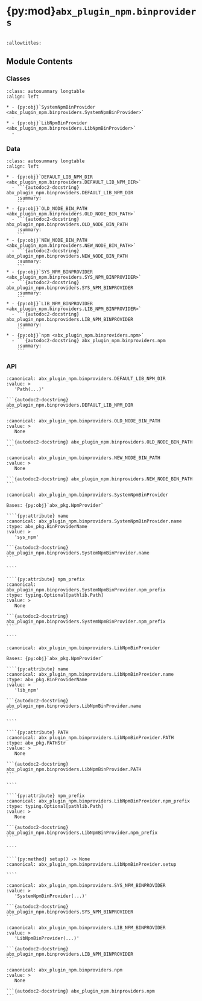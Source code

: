 # {py:mod}`abx_plugin_npm.binproviders`

```{py:module} abx_plugin_npm.binproviders
```

```{autodoc2-docstring} abx_plugin_npm.binproviders
:allowtitles:
```

## Module Contents

### Classes

````{list-table}
:class: autosummary longtable
:align: left

* - {py:obj}`SystemNpmBinProvider <abx_plugin_npm.binproviders.SystemNpmBinProvider>`
  -
* - {py:obj}`LibNpmBinProvider <abx_plugin_npm.binproviders.LibNpmBinProvider>`
  -
````

### Data

````{list-table}
:class: autosummary longtable
:align: left

* - {py:obj}`DEFAULT_LIB_NPM_DIR <abx_plugin_npm.binproviders.DEFAULT_LIB_NPM_DIR>`
  - ```{autodoc2-docstring} abx_plugin_npm.binproviders.DEFAULT_LIB_NPM_DIR
    :summary:
    ```
* - {py:obj}`OLD_NODE_BIN_PATH <abx_plugin_npm.binproviders.OLD_NODE_BIN_PATH>`
  - ```{autodoc2-docstring} abx_plugin_npm.binproviders.OLD_NODE_BIN_PATH
    :summary:
    ```
* - {py:obj}`NEW_NODE_BIN_PATH <abx_plugin_npm.binproviders.NEW_NODE_BIN_PATH>`
  - ```{autodoc2-docstring} abx_plugin_npm.binproviders.NEW_NODE_BIN_PATH
    :summary:
    ```
* - {py:obj}`SYS_NPM_BINPROVIDER <abx_plugin_npm.binproviders.SYS_NPM_BINPROVIDER>`
  - ```{autodoc2-docstring} abx_plugin_npm.binproviders.SYS_NPM_BINPROVIDER
    :summary:
    ```
* - {py:obj}`LIB_NPM_BINPROVIDER <abx_plugin_npm.binproviders.LIB_NPM_BINPROVIDER>`
  - ```{autodoc2-docstring} abx_plugin_npm.binproviders.LIB_NPM_BINPROVIDER
    :summary:
    ```
* - {py:obj}`npm <abx_plugin_npm.binproviders.npm>`
  - ```{autodoc2-docstring} abx_plugin_npm.binproviders.npm
    :summary:
    ```
````

### API

````{py:data} DEFAULT_LIB_NPM_DIR
:canonical: abx_plugin_npm.binproviders.DEFAULT_LIB_NPM_DIR
:value: >
   'Path(...)'

```{autodoc2-docstring} abx_plugin_npm.binproviders.DEFAULT_LIB_NPM_DIR
```

````

````{py:data} OLD_NODE_BIN_PATH
:canonical: abx_plugin_npm.binproviders.OLD_NODE_BIN_PATH
:value: >
   None

```{autodoc2-docstring} abx_plugin_npm.binproviders.OLD_NODE_BIN_PATH
```

````

````{py:data} NEW_NODE_BIN_PATH
:canonical: abx_plugin_npm.binproviders.NEW_NODE_BIN_PATH
:value: >
   None

```{autodoc2-docstring} abx_plugin_npm.binproviders.NEW_NODE_BIN_PATH
```

````

`````{py:class} SystemNpmBinProvider(/, **data: typing.Any)
:canonical: abx_plugin_npm.binproviders.SystemNpmBinProvider

Bases: {py:obj}`abx_pkg.NpmProvider`

````{py:attribute} name
:canonical: abx_plugin_npm.binproviders.SystemNpmBinProvider.name
:type: abx_pkg.BinProviderName
:value: >
   'sys_npm'

```{autodoc2-docstring} abx_plugin_npm.binproviders.SystemNpmBinProvider.name
```

````

````{py:attribute} npm_prefix
:canonical: abx_plugin_npm.binproviders.SystemNpmBinProvider.npm_prefix
:type: typing.Optional[pathlib.Path]
:value: >
   None

```{autodoc2-docstring} abx_plugin_npm.binproviders.SystemNpmBinProvider.npm_prefix
```

````

`````

`````{py:class} LibNpmBinProvider(/, **data: typing.Any)
:canonical: abx_plugin_npm.binproviders.LibNpmBinProvider

Bases: {py:obj}`abx_pkg.NpmProvider`

````{py:attribute} name
:canonical: abx_plugin_npm.binproviders.LibNpmBinProvider.name
:type: abx_pkg.BinProviderName
:value: >
   'lib_npm'

```{autodoc2-docstring} abx_plugin_npm.binproviders.LibNpmBinProvider.name
```

````

````{py:attribute} PATH
:canonical: abx_plugin_npm.binproviders.LibNpmBinProvider.PATH
:type: abx_pkg.PATHStr
:value: >
   None

```{autodoc2-docstring} abx_plugin_npm.binproviders.LibNpmBinProvider.PATH
```

````

````{py:attribute} npm_prefix
:canonical: abx_plugin_npm.binproviders.LibNpmBinProvider.npm_prefix
:type: typing.Optional[pathlib.Path]
:value: >
   None

```{autodoc2-docstring} abx_plugin_npm.binproviders.LibNpmBinProvider.npm_prefix
```

````

````{py:method} setup() -> None
:canonical: abx_plugin_npm.binproviders.LibNpmBinProvider.setup

````

`````

````{py:data} SYS_NPM_BINPROVIDER
:canonical: abx_plugin_npm.binproviders.SYS_NPM_BINPROVIDER
:value: >
   'SystemNpmBinProvider(...)'

```{autodoc2-docstring} abx_plugin_npm.binproviders.SYS_NPM_BINPROVIDER
```

````

````{py:data} LIB_NPM_BINPROVIDER
:canonical: abx_plugin_npm.binproviders.LIB_NPM_BINPROVIDER
:value: >
   'LibNpmBinProvider(...)'

```{autodoc2-docstring} abx_plugin_npm.binproviders.LIB_NPM_BINPROVIDER
```

````

````{py:data} npm
:canonical: abx_plugin_npm.binproviders.npm
:value: >
   None

```{autodoc2-docstring} abx_plugin_npm.binproviders.npm
```

````
